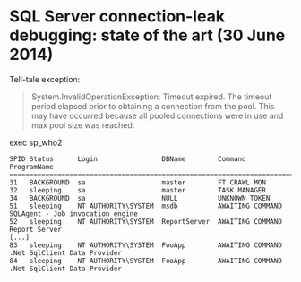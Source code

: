 # SQL Server connection-leak debugging: state of the art (30 June 2014)

Tell-tale exception:

> System.InvalidOperationException: Timeout expired. The timeout period elapsed prior to obtaining a connection from the pool.
> This may have occurred because all pooled connections were in use and max pool size was reached.

exec sp_who2

```
SPID Status      Login                DBName        Command           ProgramName
======================================================================================================
31   BACKGROUND  sa                   master        FT CRAWL MON                                      
32   sleeping    sa                   master        TASK MANAGER                                      
34   BACKGROUND  sa                   NULL          UNKNOWN TOKEN                                     
51   sleeping    NT AUTHORITY\SYSTEM  msdb          AWAITING COMMAND  SQLAgent - Job invocation engine
52   sleeping    NT AUTHORITY\SYSTEM  ReportServer  AWAITING COMMAND  Report Server                   
[...]
83   sleeping    NT AUTHORITY\SYSTEM  FooApp        AWAITING COMMAND  .Net SqlClient Data Provider
84   sleeping    NT AUTHORITY\SYSTEM  FooApp        AWAITING COMMAND  .Net SqlClient Data Provider
```

